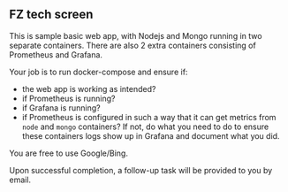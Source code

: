 
FZ tech screen
--------------

This is sample basic web app, with Nodejs and Mongo running in two separate containers. There are also 2 extra containers consisting of Prometheus and Grafana. 

Your job is to run docker-compose and ensure if: 
 - the web app is working as intended? 
 - if Prometheus is running?
 - if Grafana is running?
 - if Prometheus is configured in such a way that it can get metrics from `node` and `mongo` containers? If not, do what you need to do to ensure these containers logs show up in Grafana and document what you did. 


You are free to use Google/Bing. 



Upon successful completion, a follow-up task will be provided to you by email. 


